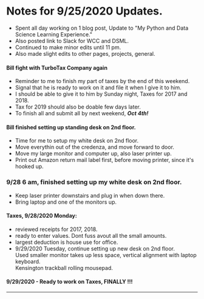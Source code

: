 # Notes for 9/25/2020 Updates.  

  * Spent all day working on 1 blog post, 
    Update to "My Python and Data Science Learning Experience."  
  * Also posted link to Slack for WCC and DSML.  
  * Continued to make minor edits until 11 pm.  
  * Also made slight edits to other pages, projects, general.  
  
  
#### Bill fight with TurboTax Company again  
  * Reminder to me to finish my part of taxes by the end of this weekend.  
  * Signal that he is ready to work on it and file it when I give it to him.  
  * I should be able to give it to him by Sunday night, Taxes for 2017 and 2018.  
  * Tax for 2019 should also be doable few days later.  
  * To finish all and submit all by next weekend, ***Oct 4th!***
    
#### Bill finished setting up standing desk on 2nd floor.  
  * Time for me to setup my white desk on 2nd floor.  
  * Move everythin out of the credenza, and move forward to door.  
  * Move my large monitor and computer up, also laser printer up.  
  * Print out Amazon return mail label first, before moving printer, since it's hooked up.  
  
### 9/28 6 am, finished setting up my white desk on 2nd floor.  
  * Keep laser printer downstairs and plug in when down there.  
  * Bring laptop and one of the monitors up.  

#### Taxes, 9/28/2020 Monday:  
  * reviewed receipts for 2017, 2018.  
  * ready to enter values.  Dont fuss avout all the small amounts.  
  * largest deduction is house use for office.  
  * 9/29/2020 Tuesday, continue setting up new desk on 2nd floor.  
    Used smaller monitor takes up less space, vertical alignment with laptop keyboard.  
    Kensington trackball rolling mousepad.  
    
#### 9/29/2020 - Ready to work on Taxes, FINALLY !!!   

---  
  
  
  
  
  
